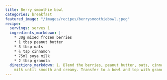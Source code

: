 ```yaml
---
title: Berry smoothie bowl
categories: breakfast
featured_image: "/images/recipes/berrysmoothiebowl.jpeg"
recipe:
  servings: serves 1
  ingredients_markdown: |-
    * 30g mixed frozen berries
    * 1 tbsp peanut butter
    * 3 tbsp oats
    * ¼ tsp cinnamon
    * 75ml soya milk
    * 2 tbsp granola
  directions_markdown: 1. Blend the berries, peanut butter, oats, cinnamon and soya
    milk until smooth and creamy. Transfer to a bowl and top with granola.
---
```

